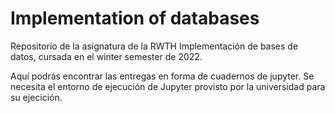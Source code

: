 # Implementation of databases

Repositorio de la asignatura de la RWTH Implementación de bases de datos, cursada en el winter semester de 2022.

Aquí podrás encontrar las entregas en forma de cuadernos de jupyter. Se necesita el entorno de ejecución de Jupyter provisto por la universidad para su ejecición.
